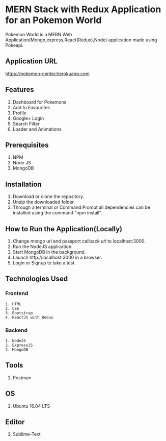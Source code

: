 # MERN Stack with Redux Application for an Pokemon World
Pokemon World is a MERN Web Application(Mongo,express,React(Redux),Node) application made using Pokeapi.

## Application URL
https://pokemon-center.herokuapp.com

## Features

  1. Dashboard for Pokemons
  2. Add to Favourites
  3. Profile
  4. Google+ Login
  5. Search Filter
  6. Loader and Animations


## Prerequisites

  1. NPM
  2. Node JS
  3. MongoDB

## Installation

  1. Download or clone the repository.
  2. Unzip the downloaded folder.
  3. Through a terminal or Command Prompt all dependencies can be installed using the command "npm install".

## How to Run the Application(Locally)

  1. Change mongo url and passport callback url to localhost:3000.
  2. Run the NodeJS application.
  3. Start MongoDB in the background.
  4. Launch http://localhost:3000 in a browser.
  5. Login or Signup to take a test.

## Technologies Used
  
### Frontend
    
	1. HTML
  	2. CSS
  	3. Bootstrap
  	4. ReactJS with Redux

### Backend

  	1. NodeJS
  	2. ExpressJS
  	3. MongoDB

## Tools

  1. Postman


## OS

  1. Ubuntu 16.04 LTS

## Editor
  
  1. Sublime-Text
